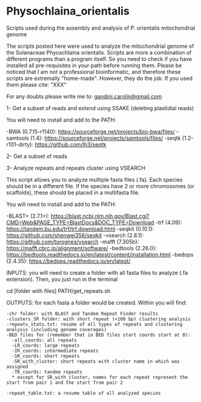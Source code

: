 # Physochlaina_orientalis
Scripts used during the assembly and analysis of P. orientalis mitochondrial genome

The scripts posted here were used to analyze the mitochondrial genome of the Solanaceae Phyoschlaina orientalis. Scripts are more a combination of different programs than a program itself. So you need to check if you have installed all pre-requisites in your path before running them. Please be noticed that I am not a professional bioinformatic, and therefore these scripts are extremally "home-made". However, they do the job. If you used them please cite: "XXX"  

For any doubts please write me to: gandini.carolin@gmail.com

1- Get a subset of reads and extend using SSAKE (deleting plastidial reads)

You will need to install and add to the PATH:
  
  -BWA (0.7.15-r1140): https://sourceforge.net/projects/bio-bwa/files/
  -samtools (1.4): https://sourceforge.net/projects/samtools/files/
  -seqtk (1.2-r101-dirty): https://github.com/lh3/seqtk
  
 

2- Get a subset of reads

3- Analyze repeats and repeats cluster using VSEARCH

  This script allows you to analyze multiple fasta files (.fa). Each species should be in a different file. If the species have 2 or more chromosomes (or scaffolds), these should be placed in a multifasta file.  
  
  You will need to install and add to the PATH:
  
  -BLAST+ (2.7.1+): https://blast.ncbi.nlm.nih.gov/Blast.cgi?CMD=Web&PAGE_TYPE=BlastDocs&DOC_TYPE=Download
  -trf (4.09): https://tandem.bu.edu/trf/trf.download.html
  -seqkit (0.10.1): https://github.com/shenwei356/seqkit
  -vsearch (2.8.1): https://github.com/torognes/vsearch
  -mafft (7.305b): https://mafft.cbrc.jp/alignment/software/
  -bedtools (2.26.0): https://bedtools.readthedocs.io/en/latest/content/installation.html
  -bedops (2.4.35): https://bedops.readthedocs.io/en/latest/
  
  INPUTS: you will need to create a folder with all fasta files to analyze (.fa extension). Then, you just run in the terminal
  
  cd [folder with files]
  PATH/get_repeats.sh

  OUTPUTS: for each fasta a folder would be created. Within you will find:
    
    -chr folder: with BLAST and Tandem Repeat Finder results
    -clusters_SR folder: with short repeat (<100 bp) clustering analysis
    -repeats_stats.txt: resume of all types of repeats and clustering analysis (including genome coverages)
    -BED files for (remember that in BED files start coords start at 0):
      -all_coords: all repeats 
      -LR_coords: large repeats
      -IR_coords: intermediate repeats
      -SR_coords: short repeats
      -SR_with_cluster: short repeats with cluster name in which was assigned
      -TR_coords: tandem repeats
      * except for SR_with_cluster, names for each repeat represent the start from pair 1 and the start from pair 2
      
    -repeat_table.txt: a resume table of all analyzed species
    
